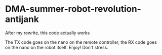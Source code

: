 # DMA-summer-robot-revolution-antijank
After my rewrite, this code actually works

The TX code goes on the nano on the remote controller, the RX code goes on the nano on the robot itself.
Enjoy!
Don't stress.
